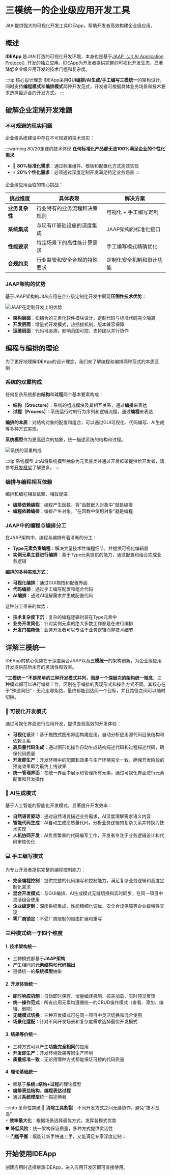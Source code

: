 # 三模统一的企业级应用开发工具

JitAi提供强大的可视化开发工具IDEApp，帮助开发者高效构建企业级应用。

## 概述

**IDEApp** 是JitAi打造的可视化开发环境，本身也是基于[JAAP（Jit AI Application Protocol）](/docs/tutorial/01概述/01JAAP)开发的独立应用。IDEApp为开发者提供完整的可视化开发生态，显著降低企业级应用开发的技术门槛和复杂度。

:::tip 核心设计理念
IDEApp采用**GUI编排/AI生成/手工编写三模统一**的架构设计，同时支持**编程模式**和**编排模式**两种开发范式，开发者可根据具体业务场景和技术要求选择最适合的开发方式。
:::

## 破解企业定制开发难题

### 不可规避的现实问题

企业级系统建设中存在不可规避的技术现实：

:::warning 80/20定律的技术体现
**任何标准化产品都无法100%满足企业的个性化需求**

- 🔧 **80%标准化需求**：通过标准组件、模板和配置化方式高效实现
- ⚡ **20%个性化需求**：必须通过深度定制开发满足特定业务场景
:::

企业级应用面临的核心挑战：

| 挑战维度 | 具体表现 | 解决方案 |
|----------|----------|----------|
| **业务复杂性** | 行业特有的业务流程和决策规则 | 可视化 + 手工编写定制 |
| **系统集成** | 与现有IT基础设施的深度集成 | JAAP架构的标准化接口 |
| **性能要求** | 特定场景下的高性能计算需求 | 手工编写模式精确优化 |
| **合规约束** | 行业监管和安全合规的特殊要求 | 定制化安全机制和审计功能 |

### JAAP架构的优势

基于JAAP架构的JitAi应用在企业级定制化开发中展现**压倒性技术优势**：

![JAAP在定制开发上的优势](./img/jaap-advantages.svg)

- **架构层面**：松耦合的元素化软件模块设计，定制代码与标准代码完全隔离
- **开发层面**：增量式开发模式，热插拔机制，版本兼容保障
- **运维层面**：代码可追溯，影响范围可控，支持团队并行协作

## 编程与编排的理论

为了更好地理解IDEApp的设计理念，我们来了解编程和编排两种范式的本质区别：

### 系统的双重构成

任何复杂系统都由**结构**和**过程**两个基本要素构成：

- **结构（Structure）**：系统的组成模块及其相互关系，通过**编排**来表达
- **过程（Process）**：系统运行时的行为序列和逻辑流程，通过**编程**来表达

**编排的本质**：对结构对象的配置和组合，可以通过GUI可视化、代码编写、AI生成等多种方式实现。

**系统模型**作为更高层次的抽象，统一描述系统的结构和过程。

![系统的双重构成](./img/system-dual-structure.svg)

:::tip 系统模型
JitAi将系统模型抽象为元素族类并通过开发框架提供给开发者，请参考[开发框架](/docs/tutorial/03开发指南/02开发框架/intro)了解更多。
:::

### 编排与编程相互依赖

编排和编程相互依赖、相互促进：
- **编排依赖编程**：编程产生函数，将"函数嵌入对象中"就是编排
- **编程依赖编排**：编排产生对象，"在函数中使用对象"就是编程

### JAAP中的编程与编排分工

在JAAP架构中，编程与编排有着清晰的分工：

- **Type元素负责编程**：解决大量技术性编程细节，并提供可视化编辑器
- **实例元素主要进行编排**：基于Type元素提供的能力，通过配置和组合完成业务逻辑

**编排的多种实现方式**：
- **可视化编排**：通过GUI拖拽和配置界面
- **代码编排**：通过手工编写配置和组合代码  
- **AI编排**：通过AI理解需求并生成配置代码

这种分工带来的优势：
- **技术复杂度下沉**：复杂的编程逻辑封装在Type元素中
- **业务开发简化**：针对实例元素的绝大多数工作都是在进行编排
- **开发门槛降低**：业务开发者可以专注于业务逻辑而非技术细节

## 详解三模统一

IDEApp的核心优势在于深度契合JAAP以及**三模统一**的架构创新，为企业级应用开发提供前所未有的灵活性和效率。

**"三模统一"不是简单的三种开发模式并列，而是一个深层次的架构统一理念**。三种模式都可以进行编排工作，区别在于编排的表现形式和操作方式不同。其核心在于"殊途同归" - 无论走哪条路，最终都能到达同一个目标，并且路径之间可以随时切换。

### 🎨 可视化开发模式
通过可视化界面进行应用开发，提供直观高效的开发体验：

- **可视化设计**：基于拖拽式图形界面构建应用，自动分析应用源代码目录结构和依赖关系
- **高质量代码生成**：通过图形化操作自动生成结构描述代码和过程描述代码，确保代码质量
- **开发即生产**：开发环境中的配置和效果与生产环境完全一致，确保开发阶段的预览效果即为最终上线效果
- **统一管理界面**：在统一界面中展示和管理所有元素，通过可视化界面进行元素配置和开发操作

### 🤖 AI生成模式  
基于人工智能的智能化开发模式，显著提升开发效率：

- **自然语言驱动**：通过自然语言描述业务需求，AI深度理解需求语义内容
- **智能代码生成**：AI自动生成高质量代码，分析业务逻辑的复杂关系并转换为技术实现
- **人机协同开发**：AI负责繁重的代码编写工作，开发者专注于业务逻辑设计和代码审核优化

### 💻 手工编写模式
为专业开发者提供完整的编程控制能力：

- **完全编程控制**：提供完整的代码编写和控制能力，满足复杂业务逻辑和高度定制化需求
- **混合开发模式**：与GUI编排、AI生成模式无缝切换和实时同步，在同一项目中灵活组合使用
- **企业级定制**：深度系统集成、性能精细化调优、安全合规保障等企业级特性实现
- **零厂商锁定**：不受厂商限制的自由扩展和重写

### 三种模式统一于四个维度

#### 1. 技术架构统一
- 三种模式都基于**JAAP架构**
- 产生相同的**元素结构**和**代码输出**
- 遵循统一的**系统模型**抽象

#### 2. 开发体验统一
- **即时响应机制**：自动即时保存、增量编译机制、按需加载、实时预览反馈
- **统一操作范式**：所有应用元素均遵循统一的CRUD操作模式（查看、添加、编辑、删除）
- **无缝模式切换**：三种开发模式可在同一项目中灵活切换和混合使用
- **场景化适配**：针对不同开发场景和复杂度需求选择最优开发模式

#### 3. 结果等价统一
- 三种方式可以产生**功能完全相同**的应用
- **开发即生产**：开发环境效果等同生产环境
- **质量标准一致**：无论用哪种方式都能保证可控的代码质量

#### 4. 理论基础统一
- 都基于**系统=结构+过程**的理论模型
- **编排表达结构，编程表达过程**
- 通过**系统模型**统一描述两者

:::info 革命性突破
🎯 **消除工具割裂**：不同开发方式之间无缝协作，避免"技术孤岛"  
⚡ **效率最大化**：根据场景选择最优方式，发挥各模式优势  
🛡️ **降低风险**：统一架构保证质量，多种方式提供灵活性  
✨ **门槛平衡**：既能让新手快速上手，又能满足专家深度定制
:::

## 开始使用IDEApp

创建应用时选择继承IDEApp，进入应用开发区即可直接使用。

